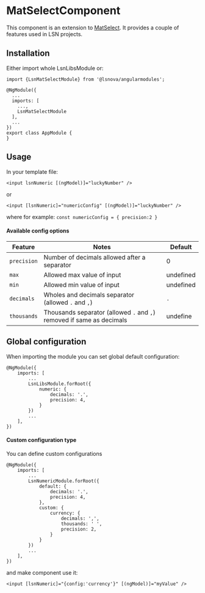 # MatSelectComponent

This component is an extension to [MatSelect](https://material.angular.io/components/select/overview).
It provides a couple of features used in LSN projects.

## Installation
Either import whole LsnLibsModule or: 
```
import {LsnMatSelectModule} from '@lsnova/angularmodules';

@NgModule({
  ...
  imports: [
    ...,
    LsnMatSelectModule
  ],
  ...
})
export class AppModule {
}
```

## Usage
In your template file:

`<input lsnNumeric [(ngModel)]="luckyNumber" />`

or

`<input [lsnNumeric]="numericConfig" [(ngModel)]="luckyNumber" />`

where for example: `const numericConfig = { precision:2 }`

#### Available config options

| Feature          | Notes                                                                  | Default      |
|------------------|------------------------------------------------------------------------|--------------|
| `precision`      | Number of decimals allowed after a separator                           |   0          |
| `max`            | Allowed max value of input                                             |   undefined  |
| `min`            | Allowed min value of input                                             |   undefined  |
| `decimals`       | Wholes and decimals separator (allowed `.` and `,`)                    |   `.`        |
| `thousands`      | Thousands separator (allowed `.` and `,`) removed if same as decimals  |   undefine   |

## Global configuration
When importing the module you can set global default configuration:
```
@NgModule({
    imports: [
        ...
        LsnLibsModule.forRoot({
            numeric: {
                decimals: '.',
                precision: 4,
            }
        })
        ...
    ],
})
```

#### Custom configuration type
You can define custom configurations
```
@NgModule({
    imports: [
        ...
        LsnNumericModule.forRoot({
            default: {
                decimals: '.',
                precision: 4,
            },
            custom: {
                currency: {
                    decimals: ',',
                    thousands: ' ',
                    precision: 2,
                }
            }
        })
        ...
    ],
})
```

and make component use it:

`<input [lsnNumeric]="{config:'currency'}" [(ngModel)]="myValue" /> `
